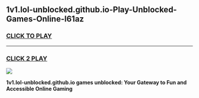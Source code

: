 
## 1v1.lol-unblocked.github.io-Play-Unblocked-Games-Online-l61az
<h3>
<a href="https://premium76.site?title=1v1.lol-unblocked.github.io&ref=25A">CLICK TO PLAY</a></h3>
<hr>

<h3>
<a href="https://premium76.site?title=1v1.lol-unblocked.github.io&ref=25A">CLICK 2 PLAY</a>
  
</h3>

<a href="https://premium76.site?title=1v1.lol-unblocked.github.io&ref=25A"><img src="https://clearcache.store/games.png"></a>


**1v1.lol-unblocked.github.io games unblocked: Your Gateway to Fun and Accessible Online Gaming**
